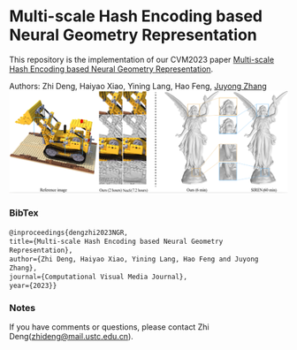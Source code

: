 #  Multi-scale Hash Encoding based Neural Geometry Representation
This repository is the implementation of our CVM2023 paper [Multi-scale Hash Encoding based Neural Geometry Representation](http://iccvm.org/2023/papers/s2-1-93-CVMJ.pdf).

Authors: Zhi Deng, Haiyao Xiao, Yining Lang, Hao Feng, [Juyong Zhang](http://staff.ustc.edu.cn/~juyong/)
![](figs/teaser-final.png)

### BibTex
    @inproceedings{dengzhi2023NGR, 
    title={Multi-scale Hash Encoding based Neural Geometry Representation}, 
    author={Zhi Deng, Haiyao Xiao, Yining Lang, Hao Feng and Juyong Zhang},
    journal={Computational Visual Media Journal},
    year={2023}}
### Notes
If you have comments or questions, please contact Zhi Deng([zhideng@mail.ustc.edu.cn]()).

